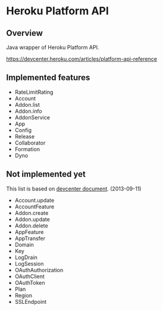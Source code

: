 Heroku Platform API
===================

Overview
--------
Java wrapper of Heroku Platform API.

https://devcenter.heroku.com/articles/platform-api-reference

Implemented features
--------------------
- RateLimitRating
- Account
- Addon.list
- Addon.info
- AddonService
- App
- Config
- Release
- Collaborator
- Formation
- Dyno

Not implemented yet
-------------------
This list is based on [devcenter document](https://devcenter.heroku.com/articles/platform-api-reference#app-feature). (2013-09-11)

- Account.update
- AccountFeature
- Addon.create
- Addon.update
- Addon.delete
- AppFeature
- AppTransfer
- Domain
- Key
- LogDrain
- LogSession
- OAuthAuthorization
- OAuthClient
- OAuthToken
- Plan
- Region
- SSLEndpoint

